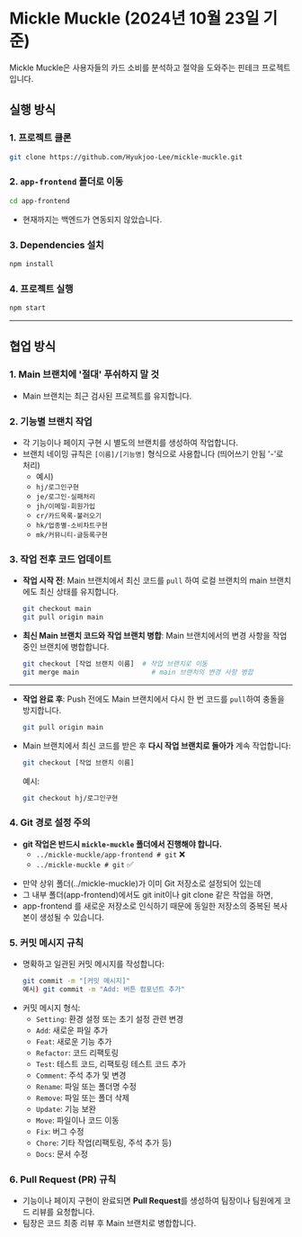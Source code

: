 # Mickle Muckle (2024년 10월 23일 기준)

Mickle Muckle은 사용자들의 카드 소비를 분석하고 절약을 도와주는 핀테크 프로젝트입니다.

## 실행 방식

### 1. 프로젝트 클론

```bash
git clone https://github.com/Hyukjoo-Lee/mickle-muckle.git
```

### 2. `app-frontend` 폴더로 이동

```bash
cd app-frontend
```

- 현재까지는 백엔드가 연동되지 않았습니다.

### 3. Dependencies 설치

```bash
npm install
```

### 4. 프로젝트 실행

```bash
npm start
```

---

## 협업 방식

### 1. Main 브랜치에 '절대' 푸쉬하지 말 것

- Main 브랜치는 최근 검사된 프로젝트를 유지합니다.

### 2. 기능별 브랜치 작업

- 각 기능이나 페이지 구현 시 별도의 브랜치를 생성하여 작업합니다.
- 브랜치 네이밍 규칙은 `[이름]/[기능명]` 형식으로 사용합니다 (띄어쓰기 안됨 '-'로 처리)
  - 예시)
  - `hj/로그인구현`
  - `je/로그인-실패처리`
  - `jh/이메일-회원가입`
  - `cr/카드목록-불러오기`
  - `hk/업종별-소비차트구현`
  - `mk/커뮤니티-글등록구현`

### 3. 작업 전후 코드 업데이트

- **작업 시작 전**: Main 브랜치에서 최신 코드를 `pull` 하여 로컬 브랜치의 main 브랜치에도 최신 상태를 유지합니다.

  ```bash
  git checkout main
  git pull origin main
  ```

- **최신 Main 브랜치 코드와 작업 브랜치 병합**: Main 브랜치에서의 변경 사항을 작업 중인 브랜치에 병합합니다.
  
   ```bash
   git checkout [작업 브랜치 이름]  # 작업 브랜치로 이동
   git merge main                  # main 브랜치의 변경 사항 병합
   ```
---
- **작업 완료 후**: Push 전에도 Main 브랜치에서 다시 한 번 코드를 `pull`하여 충돌을 방지합니다.

  ```bash
  git pull origin main
  ```

- Main 브랜치에서 최신 코드를 받은 후 **다시 작업 브랜치로 돌아가** 계속 작업합니다:

  ```bash
  git checkout [작업 브랜치 이름]
  ```

  예시:

  ```bash
  git checkout hj/로그인구현
  ```

### 4. Git 경로 설정 주의

- **git 작업은 반드시 `mickle-muckle` 폴더에서 진행해야 합니다.**
  - `../mickle-muckle/app-frontend # git` ❌
  - `../mickle-muckle # git` ✅

* 만약 상위 폴더(../mickle-muckle)가 이미 Git 저장소로 설정되어 있는데
* 그 내부 폴더(app-frontend)에서도 git init이나 git clone 같은 작업을 하면,
* app-frontend 를 새로운 저장소로 인식하기 때문에 동일한 저장소의 중복된 복사본이 생성될 수 있습니다.

### 5. 커밋 메시지 규칙

- 명확하고 일관된 커밋 메시지를 작성합니다:
  ```bash
  git commit -m "[커밋 메시지]"
  예시) git commit -m "Add: 버튼 컴포넌트 추가"
  ```
- 커밋 메시지 형식:
  - `Setting`: 환경 설정 또는 초기 설정 관련 변경
  - `Add`: 새로운 파일 추가
  - `Feat`: 새로운 기능 추가
  - `Refactor`: 코드 리팩토링
  - `Test`: 테스트 코드, 리팩토링 테스트 코드 추가
  - `Comment`: 주석 추가 및 변경
  - `Rename`: 파일 또는 폴더명 수정
  - `Remove`: 파일 또는 폴더 삭제
  - `Update`: 기능 보완
  - `Move`: 파일이나 코드 이동
  - `Fix`: 버그 수정
  - `Chore`: 기타 작업(리팩토링, 주석 추가 등)
  - `Docs`: 문서 수정

### 6. Pull Request (PR) 규칙

- 기능이나 페이지 구현이 완료되면 **Pull Request**를 생성하여 팀장이나 팀원에게 코드 리뷰를 요청합니다.
- 팀장은 코드 최종 리뷰 후 Main 브랜치로 병합합니다.
